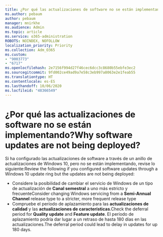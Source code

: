 ```yaml
---
title: ¿Por qué las actualizaciones de software no se están implementando?
ms.author: pebaum
author: pebaum
manager: mnirkhe
ms.audience: Admin
ms.topic: article
ms.service: o365-administration
ROBOTS: NOINDEX, NOFOLLOW
localization_priority: Priority
ms.collection: Adm_O365
ms.custom:
- "9003773"
- "6717"
ms.openlocfilehash: 2e7156f994d27f46cec6dcc3c8680b55ebfe3ec2
ms.sourcegitcommit: 9fd002ce49ad9a7e58c3eb997a8063e2e1feab55
ms.translationtype: HT
ms.contentlocale: es-ES
ms.lasthandoff: 10/06/2020
ms.locfileid: "48366549"
---
```

# <a name="why-software-updates-are-not-being-deployed"></a><span data-ttu-id="573e7-102">¿Por qué las actualizaciones de software no se están implementando?</span><span class="sxs-lookup"><span data-stu-id="573e7-102">Why software updates are not being deployed?</span></span>

<span data-ttu-id="573e7-103">Si ha configurado las actualizaciones de software a través de un anillo de actualizaciones de Windows 10, pero no se están implementando, revise lo siguiente:</span><span class="sxs-lookup"><span data-stu-id="573e7-103">Review the following if you configured software updates through a Windows 10 update ring but the updates are not being deployed:</span></span>  

- <span data-ttu-id="573e7-104">Considere la posibilidad de cambiar el servicio de Windows de un tipo de actualización de **Canal semestral** a uno más estricto y frecuente</span><span class="sxs-lookup"><span data-stu-id="573e7-104">Consider changing Windows servicing from a  **Semi-Annual Channel**  release type to a stricter, more frequent release type</span></span>  
- <span data-ttu-id="573e7-105">Compruebe el período de aplazamiento para las **actualizaciones de calidad** y las **actualizaciones de características**.</span><span class="sxs-lookup"><span data-stu-id="573e7-105">Check the deferral period for  **Quality update**  and  **Feature update**.</span></span> <span data-ttu-id="573e7-106">El período de aplazamiento podría dar lugar a un retraso de hasta 180 días en las actualizaciones.</span><span class="sxs-lookup"><span data-stu-id="573e7-106">The deferral period could lead to delay in updates for up 180 days.</span></span>
